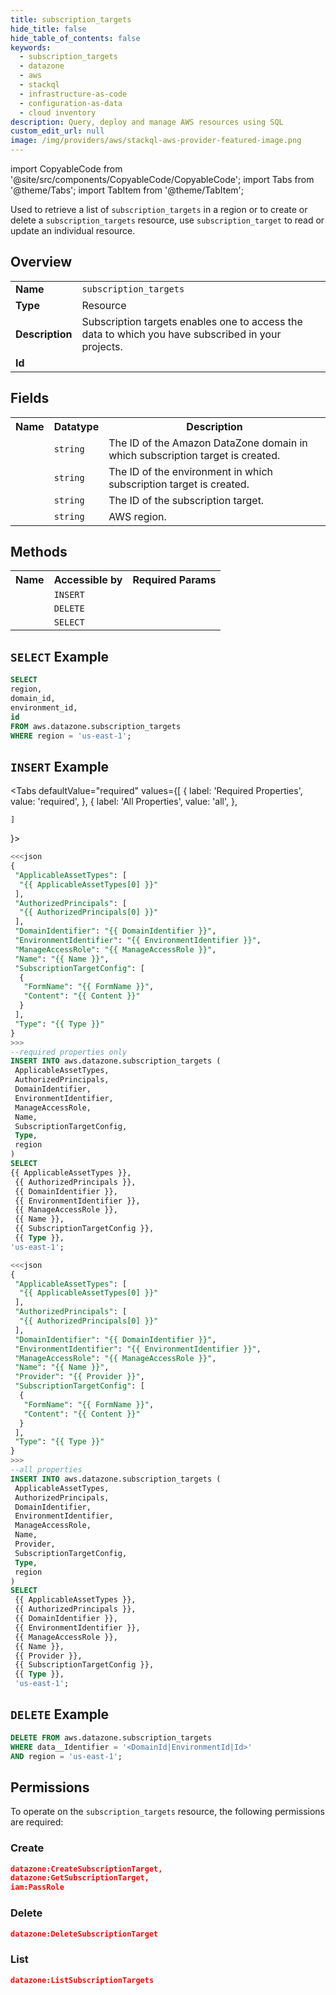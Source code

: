 ```yaml
---
title: subscription_targets
hide_title: false
hide_table_of_contents: false
keywords:
  - subscription_targets
  - datazone
  - aws
  - stackql
  - infrastructure-as-code
  - configuration-as-data
  - cloud inventory
description: Query, deploy and manage AWS resources using SQL
custom_edit_url: null
image: /img/providers/aws/stackql-aws-provider-featured-image.png
---
```


import CopyableCode from '@site/src/components/CopyableCode/CopyableCode';
import Tabs from '@theme/Tabs';
import TabItem from '@theme/TabItem';


Used to retrieve a list of <code>subscription_targets</code> in a region or to create or delete a <code>subscription_targets</code> resource, use <code>subscription_target</code> to read or update an individual resource.

## Overview
<table><tbody>
<tr><td><b>Name</b></td><td><code>subscription_targets</code></td></tr>
<tr><td><b>Type</b></td><td>Resource</td></tr>
<tr><td><b>Description</b></td><td>Subscription targets enables one to access the data to which you have subscribed in your projects.</td></tr>
<tr><td><b>Id</b></td><td><CopyableCode code="aws.datazone.subscription_targets" /></td></tr>
</tbody></table>

## Fields
<table><tbody>
<tr><th>Name</th><th>Datatype</th><th>Description</th></tr>
<tr><td><CopyableCode code="domain_id" /></td><td><code>string</code></td><td>The ID of the Amazon DataZone domain in which subscription target is created.</td></tr>
<tr><td><CopyableCode code="environment_id" /></td><td><code>string</code></td><td>The ID of the environment in which subscription target is created.</td></tr>
<tr><td><CopyableCode code="id" /></td><td><code>string</code></td><td>The ID of the subscription target.</td></tr>
<tr><td><CopyableCode code="region" /></td><td><code>string</code></td><td>AWS region.</td></tr>

</tbody></table>

## Methods

<table><tbody>
  <tr>
    <th>Name</th>
    <th>Accessible by</th>
    <th>Required Params</th>
  </tr>
  <tr>
    <td><CopyableCode code="create_resource" /></td>
    <td><code>INSERT</code></td>
    <td><CopyableCode code="data__DesiredState, region" /></td>
  </tr>
  <tr>
    <td><CopyableCode code="delete_resource" /></td>
    <td><code>DELETE</code></td>
    <td><CopyableCode code="data__Identifier, region" /></td>
  </tr>
  <tr>
    <td><CopyableCode code="list_resource" /></td>
    <td><code>SELECT</code></td>
    <td><CopyableCode code="region" /></td>
  </tr>
</tbody></table>

## `SELECT` Example
```sql
SELECT
region,
domain_id,
environment_id,
id
FROM aws.datazone.subscription_targets
WHERE region = 'us-east-1';
```

## `INSERT` Example

<Tabs
    defaultValue="required"
    values={[
      { label: 'Required Properties', value: 'required', },
      { label: 'All Properties', value: 'all', },

    ]
}>
<TabItem value="required">

```sql
<<<json
{
 "ApplicableAssetTypes": [
  "{{ ApplicableAssetTypes[0] }}"
 ],
 "AuthorizedPrincipals": [
  "{{ AuthorizedPrincipals[0] }}"
 ],
 "DomainIdentifier": "{{ DomainIdentifier }}",
 "EnvironmentIdentifier": "{{ EnvironmentIdentifier }}",
 "ManageAccessRole": "{{ ManageAccessRole }}",
 "Name": "{{ Name }}",
 "SubscriptionTargetConfig": [
  {
   "FormName": "{{ FormName }}",
   "Content": "{{ Content }}"
  }
 ],
 "Type": "{{ Type }}"
}
>>>
--required properties only
INSERT INTO aws.datazone.subscription_targets (
 ApplicableAssetTypes,
 AuthorizedPrincipals,
 DomainIdentifier,
 EnvironmentIdentifier,
 ManageAccessRole,
 Name,
 SubscriptionTargetConfig,
 Type,
 region
)
SELECT 
{{ ApplicableAssetTypes }},
 {{ AuthorizedPrincipals }},
 {{ DomainIdentifier }},
 {{ EnvironmentIdentifier }},
 {{ ManageAccessRole }},
 {{ Name }},
 {{ SubscriptionTargetConfig }},
 {{ Type }},
'us-east-1';
```

</TabItem>
<TabItem value="all">

```sql
<<<json
{
 "ApplicableAssetTypes": [
  "{{ ApplicableAssetTypes[0] }}"
 ],
 "AuthorizedPrincipals": [
  "{{ AuthorizedPrincipals[0] }}"
 ],
 "DomainIdentifier": "{{ DomainIdentifier }}",
 "EnvironmentIdentifier": "{{ EnvironmentIdentifier }}",
 "ManageAccessRole": "{{ ManageAccessRole }}",
 "Name": "{{ Name }}",
 "Provider": "{{ Provider }}",
 "SubscriptionTargetConfig": [
  {
   "FormName": "{{ FormName }}",
   "Content": "{{ Content }}"
  }
 ],
 "Type": "{{ Type }}"
}
>>>
--all properties
INSERT INTO aws.datazone.subscription_targets (
 ApplicableAssetTypes,
 AuthorizedPrincipals,
 DomainIdentifier,
 EnvironmentIdentifier,
 ManageAccessRole,
 Name,
 Provider,
 SubscriptionTargetConfig,
 Type,
 region
)
SELECT 
 {{ ApplicableAssetTypes }},
 {{ AuthorizedPrincipals }},
 {{ DomainIdentifier }},
 {{ EnvironmentIdentifier }},
 {{ ManageAccessRole }},
 {{ Name }},
 {{ Provider }},
 {{ SubscriptionTargetConfig }},
 {{ Type }},
 'us-east-1';
```

</TabItem>
</Tabs>

## `DELETE` Example

```sql
DELETE FROM aws.datazone.subscription_targets
WHERE data__Identifier = '<DomainId|EnvironmentId|Id>'
AND region = 'us-east-1';
```

## Permissions

To operate on the <code>subscription_targets</code> resource, the following permissions are required:

### Create
```json
datazone:CreateSubscriptionTarget,
datazone:GetSubscriptionTarget,
iam:PassRole
```

### Delete
```json
datazone:DeleteSubscriptionTarget
```

### List
```json
datazone:ListSubscriptionTargets
```

